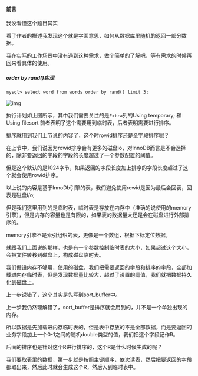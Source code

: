 #### 前言

我没看懂这个题目其实

看了作者的描述我发现这个就是字面意思，如何从数据库里随机的返回一部分数据。

我在实际的工作场景中没有遇到这种需求，做个简单的了解吧，等有需求的时候再回来看具体的使用。



##### order by rand()实现

```mysql
mysql> select word from words order by rand() limit 3;
```

![img](https://static001.geekbang.org/resource/image/59/50/59a4fb0165b7ce1184e41f2d061ce350.png)

执行计划如上图所示，其中我们需要关注的是`Extra`列的Using temporary; 和 Using filesort 前者表明了这个需要用到临时表，后者表明需要进行排序。

排序就用到我们上节说的内容了，这个时rowid排序还是全字段排序呢？

在上节中，我们说因为rowid排序会有更多的磁盘io，对InnoDB而言是不会选择的，除非要返回的字段的字段的长度超过了一个参数配置的阈值。

但是这个默认的是1024字节，如果返回的字段长度加上排序的字段长度超过了这个就会使用rowid排序。

以上说的内容是基于InnoDb引擎的表，我们避免使用rowid是因为最后会回表，回表是磁盘i/o;

但是我们这里用到的是临时表，临时表是存放在内存中（准确的说使用的memory引擎），但是内存的容量也是有限的，如果表的数据量大还是会在磁盘进行外部排序的。

memory引擎不是索引组织的表，更像是一个数组，根据下标定位数据。

就跟我们上面说的那样，也是有一个参数控制临时表的大小，如果超过这个大小，会把文件转移到磁盘上，构成磁盘临时表。

我们假设内存不够用，使用的磁盘，我们把需要返回的字段和排序的字段，全部加载进内存临时表，但是发现数据量比较大，超过了设置的阈值，我们就把数据持久化到磁盘上。

上一步说错了，这个其实是先写到sort_buffer中。

上一步我仍然理解错了，sort_buffer是排序就会用到的，并不是一个单独出现的内存。

所以数据是先加载进内存临时表的，但是表中存放的不是全部数据，而是要返回的业务字段加上一个0-1之间的随机double类型的值，我们把这个字段记作R。

后面的排序也是针对这个R进行排序的，这个R是什么时候生成的呢？

我们要取表里的数据，第一步就是按照主键顺序，依次读表，然后把要返回的字段都取出来，然后此时就会生成这个R，然后入到临时表中。

